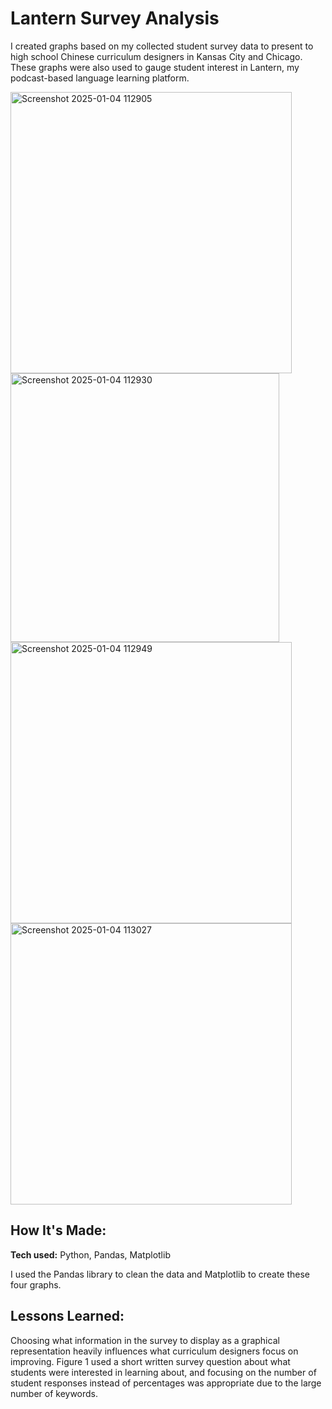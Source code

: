 # Lantern Survey Analysis
I created graphs based on my collected student survey data to present to high school Chinese curriculum designers in Kansas City and Chicago. These graphs were also used to gauge student interest in Lantern, my podcast-based language learning platform.

<img width="450" alt="Screenshot 2025-01-04 112905" src="https://github.com/user-attachments/assets/93a16245-792c-4652-99e0-c40f21ab9653" />

<img width="430" alt="Screenshot 2025-01-04 112930" src="https://github.com/user-attachments/assets/845f39ec-a460-46c4-9679-bba10687f2cb" />

<img width="450" alt="Screenshot 2025-01-04 112949" src="https://github.com/user-attachments/assets/10dd586e-a4b7-4057-abe3-06966bf3883e" />


<img width="450" alt="Screenshot 2025-01-04 113027" src="https://github.com/user-attachments/assets/13f46f80-7599-4062-9d2f-e7fe9e6158d0" />

## How It's Made:

**Tech used:** Python, Pandas, Matplotlib

I used the Pandas library to clean the data and Matplotlib to create these four graphs.

## Lessons Learned:

Choosing what information in the survey to display as a graphical representation heavily influences what curriculum designers focus on improving. Figure 1 used a short written survey question about what students were interested in learning about, and focusing on the number of student responses instead of percentages was appropriate due to the large number of keywords.
